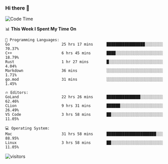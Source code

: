 ### Hi there 👋

<!--
**CrazyCollin/crazycollin** is a ✨ _special_ ✨ repository because its `README.md` (this file) appears on your GitHub profile.

Here are some ideas to get you started:

- 🔭 I’m currently working on ...
- 🌱 I’m currently learning ...
- 👯 I’m looking to collaborate on ...
- 🤔 I’m looking for help with ...
- 💬 Ask me about ...
- 📫 How to reach me: ...
- 😄 Pronouns: ...
- ⚡ Fun fact: ...
-->

<!--START_SECTION:waka-->
![Code Time](http://img.shields.io/badge/Code%20Time-224%20hrs%2048%20mins-blue)

📊 **This Week I Spent My Time On** 

```text
💬 Programming Languages: 
Go                       25 hrs 17 mins      █████████████████░░░░░░░░   70.37% 
C++                      6 hrs 45 mins       ████░░░░░░░░░░░░░░░░░░░░░   18.79% 
Rust                     1 hr 27 mins        █░░░░░░░░░░░░░░░░░░░░░░░░   4.04% 
Markdown                 36 mins             ░░░░░░░░░░░░░░░░░░░░░░░░░   1.71% 
go.mod                   31 mins             ░░░░░░░░░░░░░░░░░░░░░░░░░   1.45%

🔥 Editors: 
GoLand                   22 hrs 26 mins      ███████████████░░░░░░░░░░   62.46% 
CLion                    9 hrs 31 mins       ██████░░░░░░░░░░░░░░░░░░░   26.49% 
VS Code                  3 hrs 58 mins       ██░░░░░░░░░░░░░░░░░░░░░░░   11.05%

💻 Operating System: 
Mac                      31 hrs 58 mins      ██████████████████████░░░   88.95% 
Linux                    3 hrs 58 mins       ██░░░░░░░░░░░░░░░░░░░░░░░   11.05%

```


<!--END_SECTION:waka-->


![visitors](https://visitor-badge.glitch.me/badge?page_id=crazycollin.crazycollin&left_color=green&right_color=red)
